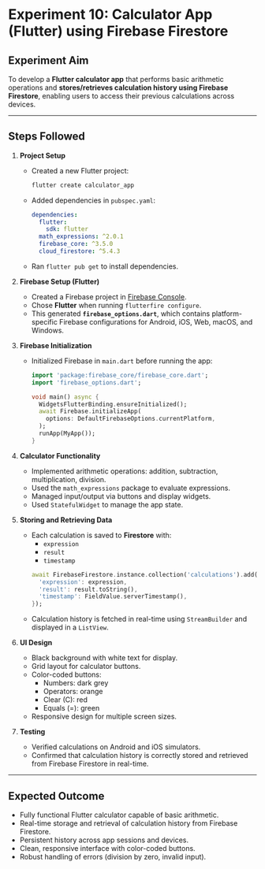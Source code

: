 # Experiment 10: Calculator App (Flutter) using Firebase Firestore

## Experiment Aim
To develop a **Flutter calculator app** that performs basic arithmetic operations and **stores/retrieves calculation history using Firebase Firestore**, enabling users to access their previous calculations across devices.

---

## Steps Followed

1. **Project Setup**
   - Created a new Flutter project:
     ```bash
     flutter create calculator_app
     ```
   - Added dependencies in `pubspec.yaml`:
     ```yaml
     dependencies:
       flutter:
         sdk: flutter
       math_expressions: ^2.0.1
       firebase_core: ^3.5.0
       cloud_firestore: ^5.4.3
     ```
   - Ran `flutter pub get` to install dependencies.

2. **Firebase Setup (Flutter)**
   - Created a Firebase project in [Firebase Console](https://console.firebase.google.com/).
   - Chose **Flutter** when running `flutterfire configure`.
   - This generated **`firebase_options.dart`**, which contains platform-specific Firebase configurations for Android, iOS, Web, macOS, and Windows.

3. **Firebase Initialization**
   - Initialized Firebase in `main.dart` before running the app:
     ```dart
     import 'package:firebase_core/firebase_core.dart';
     import 'firebase_options.dart';

     void main() async {
       WidgetsFlutterBinding.ensureInitialized();
       await Firebase.initializeApp(
         options: DefaultFirebaseOptions.currentPlatform,
       );
       runApp(MyApp());
     }
     ```

4. **Calculator Functionality**
   - Implemented arithmetic operations: addition, subtraction, multiplication, division.
   - Used the `math_expressions` package to evaluate expressions.
   - Managed input/output via buttons and display widgets.
   - Used `StatefulWidget` to manage the app state.

5. **Storing and Retrieving Data**
   - Each calculation is saved to **Firestore** with:
     - `expression`
     - `result`
     - `timestamp`
     ```dart
     await FirebaseFirestore.instance.collection('calculations').add({
       'expression': expression,
       'result': result.toString(),
       'timestamp': FieldValue.serverTimestamp(),
     });
     ```
   - Calculation history is fetched in real-time using `StreamBuilder` and displayed in a `ListView`.

6. **UI Design**
   - Black background with white text for display.
   - Grid layout for calculator buttons.
   - Color-coded buttons:
     - Numbers: dark grey
     - Operators: orange
     - Clear (C): red
     - Equals (=): green
   - Responsive design for multiple screen sizes.

7. **Testing**
   - Verified calculations on Android and iOS simulators.
   - Confirmed that calculation history is correctly stored and retrieved from Firebase Firestore in real-time.

---

## Expected Outcome

- Fully functional Flutter calculator capable of basic arithmetic.
- Real-time storage and retrieval of calculation history from Firebase Firestore.
- Persistent history across app sessions and devices.
- Clean, responsive interface with color-coded buttons.
- Robust handling of errors (division by zero, invalid input).

